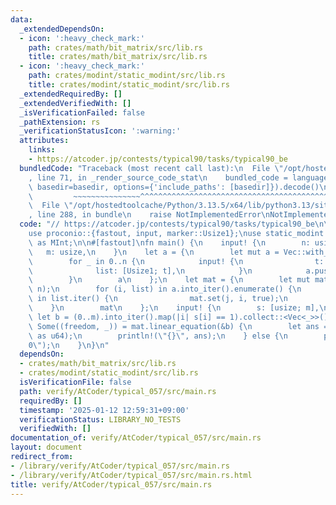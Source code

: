 ```yaml
---
data:
  _extendedDependsOn:
  - icon: ':heavy_check_mark:'
    path: crates/math/bit_matrix/src/lib.rs
    title: crates/math/bit_matrix/src/lib.rs
  - icon: ':heavy_check_mark:'
    path: crates/modint/static_modint/src/lib.rs
    title: crates/modint/static_modint/src/lib.rs
  _extendedRequiredBy: []
  _extendedVerifiedWith: []
  _isVerificationFailed: false
  _pathExtension: rs
  _verificationStatusIcon: ':warning:'
  attributes:
    links:
    - https://atcoder.jp/contests/typical90/tasks/typical90_be
  bundledCode: "Traceback (most recent call last):\n  File \"/opt/hostedtoolcache/Python/3.13.5/x64/lib/python3.13/site-packages/onlinejudge_verify/documentation/build.py\"\
    , line 71, in _render_source_code_stat\n    bundled_code = language.bundle(stat.path,\
    \ basedir=basedir, options={'include_paths': [basedir]}).decode()\n          \
    \         ~~~~~~~~~~~~~~~^^^^^^^^^^^^^^^^^^^^^^^^^^^^^^^^^^^^^^^^^^^^^^^^^^^^^^^^^^^^^^^^^^\n\
    \  File \"/opt/hostedtoolcache/Python/3.13.5/x64/lib/python3.13/site-packages/onlinejudge_verify/languages/rust.py\"\
    , line 288, in bundle\n    raise NotImplementedError\nNotImplementedError\n"
  code: "// https://atcoder.jp/contests/typical90/tasks/typical90_be\n\nuse bit_matrix::BitMatrix;\n\
    use proconio::{fastout, input, marker::Usize1};\nuse static_modint::ModInt998244353\
    \ as MInt;\n\n#[fastout]\nfn main() {\n    input! {\n        n: usize,\n     \
    \   m: usize,\n    }\n    let a = {\n        let mut a = Vec::with_capacity(n);\n\
    \        for _ in 0..n {\n            input! {\n                t: usize,\n  \
    \              list: [Usize1; t],\n            }\n            a.push(list);\n\
    \        }\n        a\n    };\n    let mat = {\n        let mut mat = BitMatrix::new(m,\
    \ n);\n        for (i, list) in a.into_iter().enumerate() {\n            for &j\
    \ in list.iter() {\n                mat.set(j, i, true);\n            }\n    \
    \    }\n        mat\n    };\n    input! {\n        s: [usize; m],\n    }\n   \
    \ let b = (0..m).into_iter().map(|i| s[i] == 1).collect::<Vec<_>>();\n    if let\
    \ Some((freedom, _)) = mat.linear_equation(&b) {\n        let ans = MInt::new(2).pow(freedom\
    \ as u64);\n        println!(\"{}\", ans);\n    } else {\n        println!(\"\
    0\");\n    }\n}\n"
  dependsOn:
  - crates/math/bit_matrix/src/lib.rs
  - crates/modint/static_modint/src/lib.rs
  isVerificationFile: false
  path: verify/AtCoder/typical_057/src/main.rs
  requiredBy: []
  timestamp: '2025-01-12 12:59:31+09:00'
  verificationStatus: LIBRARY_NO_TESTS
  verifiedWith: []
documentation_of: verify/AtCoder/typical_057/src/main.rs
layout: document
redirect_from:
- /library/verify/AtCoder/typical_057/src/main.rs
- /library/verify/AtCoder/typical_057/src/main.rs.html
title: verify/AtCoder/typical_057/src/main.rs
---
```

